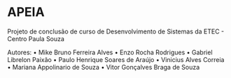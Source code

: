 # APEIA
Projeto de conclusão de curso de Desenvolvimento de Sistemas da ETEC - Centro Paula Souza 

Autores:
  • Mike Bruno Ferreira Alves
  • Enzo Rocha Rodrigues 
  • Gabriel Librelon Paixão 
  • Paulo Henrique Soares de Araújo
  • Vinicius Alves Correia
  • Mariana Appolinario de Souza
  • Vitor Gonçalves Braga de Souza
